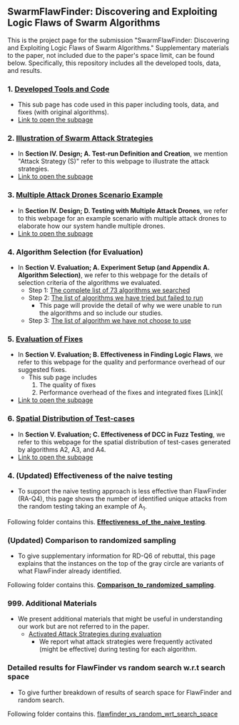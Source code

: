 ## SwarmFlawFinder: Discovering and Exploiting Logic Flaws of Swarm Algorithms

This is the project page for the submission "SwarmFlawFinder: Discovering and Exploiting Logic Flaws of Swarm Algorithms." 
Supplementary materials to the paper, not included due to the paper's space limit, can be found below.
Specifically, this repository includes all the developed tools, data, and results. 


### 1. [Developed Tools and Code](https://github.com/adswarm/src/tree/main/Source_code_tools_used)
- This sub page has code used in this paper including tools, data, and fixes (with original algorithms).
- [Link to open the subpage](https://github.com/adswarm/src/tree/main/Source_code_tools_used)


### 2. [Illustration of Swarm Attack Strategies](https://github.com/adswarm/src/tree/main/atk_strategies)
- In **Section IV. Design; A. Test-run Definition and Creation**, we mention "Attack Strategy (S)" refer to this webpage to illustrate the attack strategies.
- [Link to open the subpage](https://github.com/adswarm/src/tree/main/atk_strategies)


### 3. [Multiple Attack Drones Scenario Example](https://github.com/adswarm/src/tree/main/mult_att_drone)
- In **Section IV. Design; D. Testing with Multiple Attack Drones**, we refer to this webpage for an example scenario with multiple attack drones to elaborate how our system handle multiple drones.
- [Link to open the subpage](https://github.com/adswarm/src/tree/main/mult_att_drone)


### 4. Algorithm Selection (for Evaluation)
- In **Section V. Evaluation; A. Experiment Setup (and Appendix A. Algorithm Selection)**, we refer to this webpage for the details of selection criteria of the algorithms we evaluated. 
  - Step 1: [The complete list of 73 algorithms we searched](https://github.com/adswarm/src/tree/main/Criteria_for_selecting_algorithms)
  - Step 2: [The list of algorithms we have tried but failed to run](https://github.com/adswarm/src/tree/main/failed_algo)
    - This page will provide the detail of why we were unable to run the algorithms and so include our studies.
  - Step 3: [The list of algorithm we have not choose to use](https://xxx)

### 5. [Evaluation of Fixes](https://github.com/adswarm/src/blob/main/eval_fixes)
- In **Section V. Evaluation; B. Effectiveness in Finding Logic Flaws**, we refer to this webpage for the quality and performance overhead of our suggested fixes.
  - This sub page includes 
    1. The quality of fixes 
    2. Performance overhead of the fixes and integrated fixes [Link](
- [Link to open the subpage](https://github.com/adswarm/src/blob/main/eval_fixes)

### 6. [Spatial Distribution of Test-cases](https://github.com/adswarm/src/tree/main/Coverage_of_A3_and_A4_With_FLAWFINDER_and_Random)
- In **Section V. Evaluation; C. Effectiveness of DCC in Fuzz Testing**, we refer to this webpage for the spatial distribution of test-cases generated by algorithms A2, A3, and A4.
- [Link to open the subpage](https://github.com/adswarm/src/tree/main/Coverage_of_A3_and_A4_With_FLAWFINDER_and_Random)


### 4. (Updated) Effectiveness of the naive testing

- To support the naive testing approach is less effective than FlawFinder (RA-Q4), this page shows the number of identified unique attacks from the random testing taking an example of A<sub>1</sub>.

Following folder contains this. **[Effectiveness_of_the_naive_testing](https://github.com/adswarm/src/tree/main/Effectiveness_of_the_naive_testing)**.

### (Updated) Comparison to randomized sampling

- To give supplementary information for RD-Q6 of rebuttal, this page explains that the instances on the top of the gray circle are variants of what FlawFinder already identified.

Following folder contains this. **[Comparison_to_randomized_sampling](https://github.com/adswarm/src/tree/main/Comparison_to_randomized_sampling)**.




### 999. Additional Materials
- We present additional materials that might be useful in understanding our work but are not referred to in the paper.
  - [Activated Attack Strategies during evaluation](https://github.com/adswarm/src/tree/main/attack_strategy_eval)
    - We report what attack strategies were frequently activated (might be effective) during testing for each algorithm.



### Detailed results for FlawFinder vs random search w.r.t search space

- To give further breakdown of results of search space for FlawFinder and random search.

Following folder contains this. [flawfinder_vs_random_wrt_search_space](https://github.com/adswarm/src/tree/main/flawfinder_vs_random_wrt_search_space)




